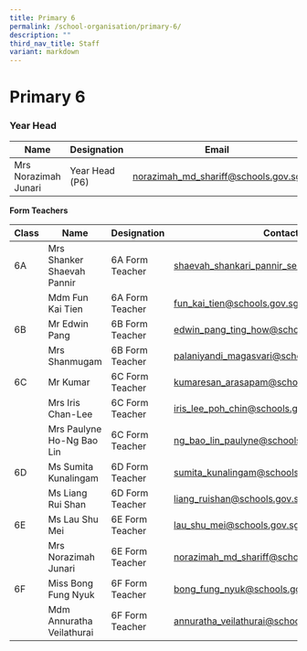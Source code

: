 ```yaml
---
title: Primary 6
permalink: /school-organisation/primary-6/
description: ""
third_nav_title: Staff
variant: markdown
---
```

# **Primary 6**

### Year Head

|Name|	Designation|	Email|
|----|----|----|
|Mrs Norazimah Junari	|Year Head (P6)|	norazimah_md_shariff@schools.gov.sg|

**Form Teachers**

| Class | Name | Designation | Contact | 
| -------- | -------- | -------- |-------- |
|6A|	Mrs Shanker Shaevah Pannir	|6A Form Teacher	|shaevah_shankari_pannir_selvan@schools.gov.sg|
||Mdm Fun Kai Tien|	6A Form Teacher|	fun_kai_tien@schools.gov.sg|
|6B	|Mr Edwin Pang|	6B Form Teacher|	edwin_pang_ting_how@schools.gov.sg|
||Mrs Shanmugam|	6B Form Teacher	|palaniyandi_magasvari@schools.gov.sg|
|6C	|Mr Kumar|	6C Form Teacher	|kumaresan_arasapam@schools.gov.sg|
||Mrs Iris Chan-Lee|	6C Form Teacher	|iris_lee_poh_chin@schools.gov.sg|
||Mrs Paulyne Ho-Ng Bao Lin|	6C Form Teacher	|ng_bao_lin_paulyne@schools.gov.sg|
|6D	|Ms Sumita Kunalingam|	6D Form Teacher	|sumita_kunalingam@schools.gov.sg|
||Ms Liang Rui Shan|	6D Form Teacher	|liang_ruishan@schools.gov.sg|
|6E|	Ms Lau Shu Mei|	6E Form Teacher	|lau_shu_mei@schools.gov.sg|
||Mrs Norazimah Junari	|6E Form Teacher	|norazimah_md_shariff@schools.gov.sg|
|6F	|Miss Bong Fung Nyuk|	6F Form Teacher	|bong_fung_nyuk@schools.gov.sg|
||Mdm Annuratha Veilathurai|	6F Form Teacher	|annuratha_veilathurai@schools.gov.sg|